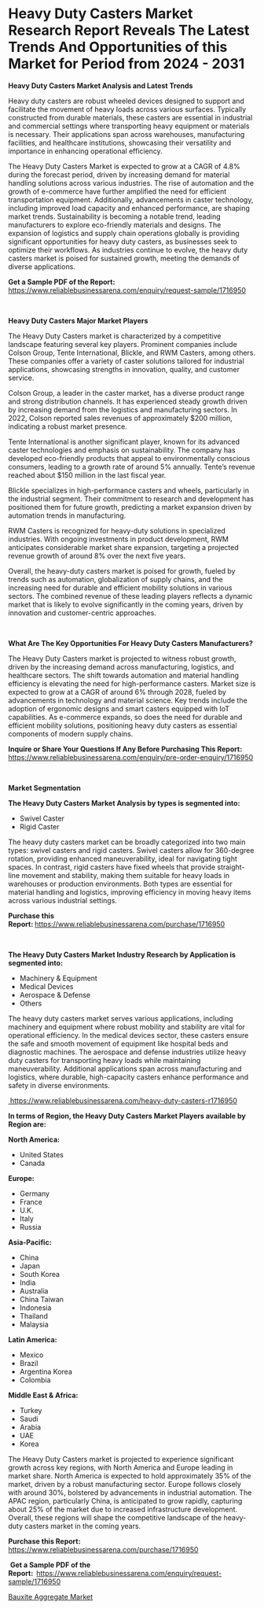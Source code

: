 <p><h1>Heavy Duty Casters Market Research Report Reveals The Latest Trends And Opportunities of this Market for Period from 2024 - 2031</h1></p><p><strong>Heavy Duty Casters Market Analysis and Latest Trends</strong></p>
<p><p>Heavy duty casters are robust wheeled devices designed to support and facilitate the movement of heavy loads across various surfaces. Typically constructed from durable materials, these casters are essential in industrial and commercial settings where transporting heavy equipment or materials is necessary. Their applications span across warehouses, manufacturing facilities, and healthcare institutions, showcasing their versatility and importance in enhancing operational efficiency.</p><p>The Heavy Duty Casters Market is expected to grow at a CAGR of 4.8% during the forecast period, driven by increasing demand for material handling solutions across various industries. The rise of automation and the growth of e-commerce have further amplified the need for efficient transportation equipment. Additionally, advancements in caster technology, including improved load capacity and enhanced performance, are shaping market trends. Sustainability is becoming a notable trend, leading manufacturers to explore eco-friendly materials and designs. The expansion of logistics and supply chain operations globally is providing significant opportunities for heavy duty casters, as businesses seek to optimize their workflows. As industries continue to evolve, the heavy duty casters market is poised for sustained growth, meeting the demands of diverse applications.</p></p>
<p><strong>Get a Sample PDF of the Report:&nbsp;</strong> <a href="https://www.reliablebusinessarena.com/enquiry/request-sample/1716950?utm_campaign=1892&utm_medium=2&utm_source=Github&utm_content=ia&utm_term=28122024&utm_id=heavy-duty-casters">https://www.reliablebusinessarena.com/enquiry/request-sample/1716950</a></p>
<p>&nbsp;</p>
<p><strong>Heavy Duty Casters Major Market Players</strong></p>
<p><p>The Heavy Duty Casters market is characterized by a competitive landscape featuring several key players. Prominent companies include Colson Group, Tente International, Blickle, and RWM Casters, among others. These companies offer a variety of caster solutions tailored for industrial applications, showcasing strengths in innovation, quality, and customer service.</p><p>Colson Group, a leader in the caster market, has a diverse product range and strong distribution channels. It has experienced steady growth driven by increasing demand from the logistics and manufacturing sectors. In 2022, Colson reported sales revenues of approximately $200 million, indicating a robust market presence.</p><p>Tente International is another significant player, known for its advanced caster technologies and emphasis on sustainability. The company has developed eco-friendly products that appeal to environmentally conscious consumers, leading to a growth rate of around 5% annually. Tente’s revenue reached about $150 million in the last fiscal year.</p><p>Blickle specializes in high-performance casters and wheels, particularly in the industrial segment. Their commitment to research and development has positioned them for future growth, predicting a market expansion driven by automation trends in manufacturing.</p><p>RWM Casters is recognized for heavy-duty solutions in specialized industries. With ongoing investments in product development, RWM anticipates considerable market share expansion, targeting a projected revenue growth of around 8% over the next five years.</p><p>Overall, the heavy-duty casters market is poised for growth, fueled by trends such as automation, globalization of supply chains, and the increasing need for durable and efficient mobility solutions in various sectors. The combined revenue of these leading players reflects a dynamic market that is likely to evolve significantly in the coming years, driven by innovation and customer-centric approaches.</p></p>
<p>&nbsp;</p>
<p><strong>What Are The Key Opportunities For Heavy Duty Casters Manufacturers?</strong></p>
<p><p>The Heavy Duty Casters market is projected to witness robust growth, driven by the increasing demand across manufacturing, logistics, and healthcare sectors. The shift towards automation and material handling efficiency is elevating the need for high-performance casters. Market size is expected to grow at a CAGR of around 6% through 2028, fueled by advancements in technology and material science. Key trends include the adoption of ergonomic designs and smart casters equipped with IoT capabilities. As e-commerce expands, so does the need for durable and efficient mobility solutions, positioning heavy duty casters as essential components of modern supply chains.</p></p>
<p><strong>Inquire or Share Your Questions If Any Before Purchasing This Report:</strong> <a href="https://www.reliablebusinessarena.com/enquiry/pre-order-enquiry/1716950?utm_campaign=1892&utm_medium=2&utm_source=Github&utm_content=ia&utm_term=28122024&utm_id=heavy-duty-casters">https://www.reliablebusinessarena.com/enquiry/pre-order-enquiry/1716950</a></p>
<p>&nbsp;</p>
<p><strong>Market Segmentation</strong></p>
<p><strong>The Heavy Duty Casters Market Analysis by types is segmented into:</strong></p>
<p><ul><li>Swivel Caster</li><li>Rigid Caster</li></ul></p>
<p><p>The heavy duty casters market can be broadly categorized into two main types: swivel casters and rigid casters. Swivel casters allow for 360-degree rotation, providing enhanced maneuverability, ideal for navigating tight spaces. In contrast, rigid casters have fixed wheels that provide straight-line movement and stability, making them suitable for heavy loads in warehouses or production environments. Both types are essential for material handling and logistics, improving efficiency in moving heavy items across various industrial settings.</p></p>
<p><strong>Purchase this Report:&nbsp;</strong><a href="https://www.reliablebusinessarena.com/purchase/1716950?utm_campaign=1892&utm_medium=2&utm_source=Github&utm_content=ia&utm_term=28122024&utm_id=heavy-duty-casters">https://www.reliablebusinessarena.com/purchase/1716950</a></p>
<p>&nbsp;</p>
<p><strong>The Heavy Duty Casters Market Industry Research by Application is segmented into:</strong></p>
<p><ul><li>Machinery & Equipment</li><li>Medical Devices</li><li>Aerospace & Defense</li><li>Others</li></ul></p>
<p><p>The heavy duty casters market serves various applications, including machinery and equipment where robust mobility and stability are vital for operational efficiency. In the medical devices sector, these casters ensure the safe and smooth movement of equipment like hospital beds and diagnostic machines. The aerospace and defense industries utilize heavy duty casters for transporting heavy loads while maintaining maneuverability. Additional applications span across manufacturing and logistics, where durable, high-capacity casters enhance performance and safety in diverse environments.</p></p>
<p><a href="https://www.reliablebusinessarena.com/heavy-duty-casters-r1716950?utm_campaign=1892&utm_medium=2&utm_source=Github&utm_content=ia&utm_term=28122024&utm_id=heavy-duty-casters">&nbsp;https://www.reliablebusinessarena.com/heavy-duty-casters-r1716950</a></p>
<p><strong>In terms of Region, the Heavy Duty Casters Market Players available by Region are:</strong></p>
<p>
    <p> <strong> North America: </strong>
        <ul>
            <li>United States</li>
            <li>Canada</li>
        </ul>
        </p> 
    <p> <strong> Europe: </strong>
        <ul>
            <li>Germany</li>
            <li>France</li>
            <li>U.K.</li>
            <li>Italy</li>
            <li>Russia</li>
        </ul>
        </p> 
    <p> <strong> Asia-Pacific: </strong>
        <ul>
            <li>China</li>
            <li>Japan</li>
            <li>South Korea</li>
            <li>India</li>
            <li>Australia</li>
            <li>China Taiwan</li>
            <li>Indonesia</li>
            <li>Thailand</li>
            <li>Malaysia</li>
        </ul>
        </p> 
    <p> <strong> Latin America: </strong>
        <ul>
            <li>Mexico</li>
            <li>Brazil</li>
            <li>Argentina Korea</li>
            <li>Colombia</li>
        </ul>
        </p> 
    <p> <strong> Middle East & Africa: </strong>
        <ul>
            <li>Turkey</li>
            <li>Saudi</li>
            <li>Arabia</li>
            <li>UAE</li>
            <li>Korea</li>
        </ul>
    </p>
    </p>
<p><p>The Heavy Duty Casters market is projected to experience significant growth across key regions, with North America and Europe leading in market share. North America is expected to hold approximately 35% of the market, driven by a robust manufacturing sector. Europe follows closely with around 30%, bolstered by advancements in industrial automation. The APAC region, particularly China, is anticipated to grow rapidly, capturing about 25% of the market due to increased infrastructure development. Overall, these regions will shape the competitive landscape of the heavy-duty casters market in the coming years.</p></p>
<p><strong>Purchase this Report: </strong><a href="https://www.reliablebusinessarena.com/purchase/1716950?utm_campaign=1892&utm_medium=2&utm_source=Github&utm_content=ia&utm_term=28122024&utm_id=heavy-duty-casters">https://www.reliablebusinessarena.com/purchase/1716950</a></p>
<p>&nbsp;<strong>Get a Sample PDF of the Report:&nbsp;&nbsp;</strong><a href="https://www.reliablebusinessarena.com/enquiry/request-sample/1716950?utm_campaign=1892&utm_medium=2&utm_source=Github&utm_content=ia&utm_term=28122024&utm_id=heavy-duty-casters">https://www.reliablebusinessarena.com/enquiry/request-sample/1716950</a></p>
<p><strong></strong></p>
<p><p><a href="https://github.com/provorikovar/Market-Research-Report-List-6/blob/main/bauxite-aggregate-market.md?utm_campaign=1892&utm_medium=2&utm_source=Github&utm_content=ia&utm_term=28122024&utm_id=heavy-duty-casters">Bauxite Aggregate Market</a></p></p>